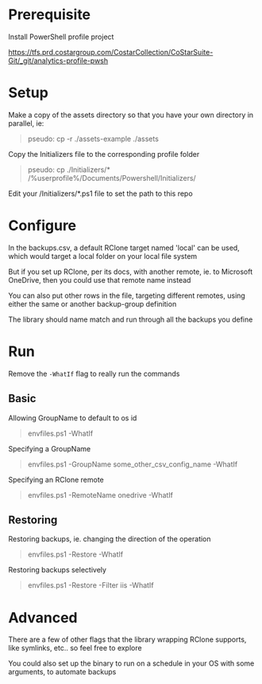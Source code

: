 # Prerequisite

Install PowerShell profile project

https://tfs.prd.costargroup.com/CostarCollection/CoStarSuite-Git/_git/analytics-profile-pwsh


# Setup

Make a copy of the assets directory so that you have your own directory in parallel, ie:

> pseudo: cp -r ./assets-example ./assets

Copy the Initializers file to the corresponding profile folder

> pseudo: cp ./Initializers/* /%userprofile%/Documents/Powershell/Initializers/

Edit your /Initializers/*.ps1 file to set the path to this repo


# Configure

In the backups.csv, a default RClone target named 'local' can be used, which would target a local folder on your local file system

But if you set up RClone, per its docs, with another remote, ie. to Microsoft OneDrive, then you could use that remote name instead

You can also put other rows in the file, targeting different remotes, using either the same or another backup-group definition

The library should name match and run through all the backups you define


# Run

Remove the `-WhatIf` flag to really run the commands

## Basic

Allowing GroupName to default to os id

> envfiles.ps1 -WhatIf

Specifying a GroupName

> envfiles.ps1 -GroupName some_other_csv_config_name -WhatIf

Specifying an RClone remote

> envfiles.ps1 -RemoteName onedrive -WhatIf

## Restoring

Restoring backups, ie. changing the direction of the operation

> envfiles.ps1 -Restore -WhatIf

Restoring backups selectively

> envfiles.ps1 -Restore -Filter iis -WhatIf


# Advanced

There are a few of other flags that the library wrapping RClone supports, like symlinks, etc.. so feel free to explore

You could also set up the binary to run on a schedule in your OS with some arguments, to automate backups